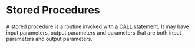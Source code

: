 # Stored Procedures

A stored procedure is a routine invoked with a CALL statement. It may have input parameters, output parameters and parameters that are both input parameters and output parameters.